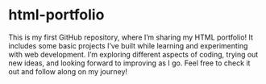 # html-portfolio
This is my first GitHub repository, where I’m sharing my HTML portfolio! It includes some basic projects I’ve built while learning and experimenting with web development. I’m exploring different aspects of coding, trying out new ideas, and looking forward to improving as I go.  Feel free to check it out and follow along on my journey! 
